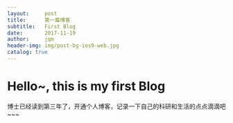 ```yaml
---
layout:     post
title:      第一篇博客
subtitle:   First Blog
date:       2017-11-19
author:     jqm
header-img: img/post-bg-ios9-web.jpg
catalog: true
---
```



# Hello~, this is my first Blog

博士已经读到第三年了，开通个人博客，记录一下自己的科研和生活的点点滴滴吧~~~
